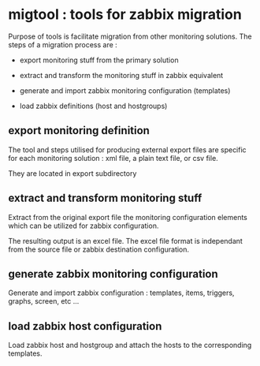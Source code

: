 # migtool : tools for zabbix migration
Purpose of tools is facilitate migration from other monitoring solutions. The steps of a migration process are :

- export monitoring stuff from the primary solution 

- extract and transform the monitoring stuff in zabbix equivalent 

- generate and import zabbix monitoring configuration (templates)

- load zabbix definitions (host and hostgroups)

## export monitoring definition
The tool and steps utilised for producing external export files are specific for each monitoring solution : xml file, a plain text file, or csv file.

They are located in export subdirectory

## extract and transform monitoring stuff
Extract from the original export file the monitoring configuration elements which can be utilized for zabbix configuration. 

The resulting output is an excel file. The excel file format is independant from the source file or zabbix destination configuration. 

## generate zabbix monitoring configuration
Generate and import zabbix configuration : templates, items, triggers, graphs, screen, etc ... 

## load zabbix host configuration
Load zabbix host and hostgroup and attach the hosts to the corresponding templates.

